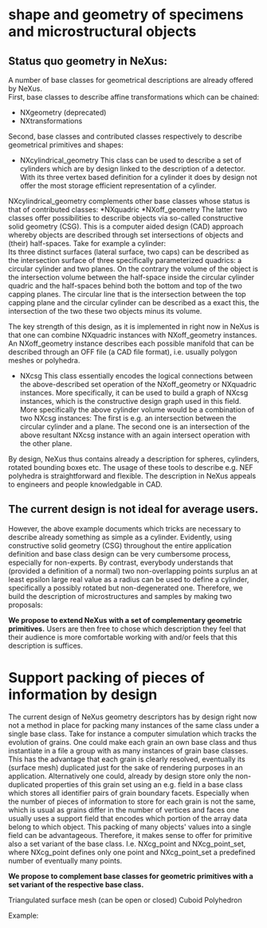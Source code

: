# shape and geometry of specimens and microstructural objects

## Status quo geometry in NeXus:
A number of base classes for geometrical descriptions are already offered by NeXus.  
First, base classes to describe affine transformations which can be chained:  
* NXgeometry (deprecated)  
* NXtransformations  

Second, base classes and contributed classes respectively to describe geometrical primitives and shapes:
* NXcylindrical_geometry
This class can be used to describe a set of cylinders which are by design linked to the description of a detector.
With its three vertex based definition for a cylinder it does by design not offer the most storage 
efficient representation of a cylinder.

NXcylindrical_geometry complements other base classes whose status is that of contributed classes:
*NXquadric
*NXoff_geometry
The latter two classes offer possibilities to describe objects via so-called constructive solid geometry (CSG).
This is a computer aided design (CAD) approach whereby objects are described through set intersections of objects
and (their) half-spaces. Take for example a cylinder:  
Its three distinct surfaces (lateral surface, two caps) can be described as the intersection surface of three
specifically parameterized quadrics: a circular cylinder and two planes. On the contrary the volume of the object
is the intersection volume between the half-space inside the circular cylinder quadric and the half-spaces behind
both the bottom and top of the two capping planes. The circular line that is the intersection between
the top capping plane and the circular cylinder can be described as a exact this, the intersection of the two
these two objects minus its volume. 

The key strength of this design, as it is implemented in right now in NeXus is that one can combine NXquadric
instances with NXoff_geometry instances. An NXoff_geometry instance describes each possible manifold that
can be described through an OFF file (a CAD file format), i.e. usually polygon meshes or polyhedra.
* NXcsg
This class essentially encodes the logical connections between the above-described set operation of the
NXoff_geometry or NXquadric instances. More specifically, it can be used to build a graph of NXcsg instances, 
which is the constructive design graph used in this field.
More specifically the above cylinder volume would be a combination of two NXcsg instances:
The first is e.g. an intersection between the circular cylinder and a plane.
The second one is an intersection of the above resultant NXcsg instance with
an again intersect operation with the other plane.

By design, NeXus thus contains already a description for spheres, cylinders, rotated bounding boxes etc.
The usage of these tools to describe e.g. NEF polyhedra is straightforward and flexible.
The description in NeXus appeals to engineers and people knowledgable in CAD.

## The current design is not ideal for average users.

However, the above example documents which tricks are necessary to describe already something as simple
as a cylinder. Evidently, using constructive solid geometry (CSG) throughout the entire application definition
and base class design can be very cumbersome process, especially for non-experts.
By contrast, everybody understands that (provided a definition of a normal) two non-overlapping points
surplus an at least epsilon large real value as a radius can be used to define a cylinder, specifically
a possibly rotated but non-degenerated one. Therefore, we build the description of microstructures and samples
by making two proposals:

**We propose to extend NeXus with a set of complementary geometric primitives.**
Users are then free to chose which description they feel that their audience is more comfortable
working with and/or feels that this description is suffices.

# Support packing of pieces of information by design
The current design of NeXus geometry descriptors has by design right now not a method
in place for packing many instances of the same class under a single base class.
Take for instance a computer simulation which tracks the evolution of grains.
One could make each grain an own base class and thus instantiate in a file a group
with as many instances of grain base classes. This has the advantage that each
grain is clearly resolved, eventually its (surface mesh) duplicated just for the sake
of rendering purposes in an application. Alternatively one could, already by design
store only the non-duplicated properties of this grain set using an e.g. field in
a base class which stores all identifier pairs of grain boundary facets. Especially
when the number of pieces of information to store for each grain is not the same,
which is usual as grains differ in the number of vertices and faces one usually
uses a support field that encodes which portion of the array data belong to which object.
This packing of many objects' values into a single field can be advantageous.
Therefore, it makes sense to offer for primitive also a set variant of the base class.
I.e. NXcg_point and NXcg_point_set, where NXcg_point defines only one point
and NXcg_point_set a predefined number of eventually many points.

**We propose to complement base classes for geometric primitives with a set variant of the respective base class.**


Triangulated surface mesh (can be open or closed)
Cuboid
Polyhedron

Example:

